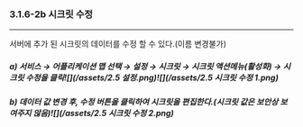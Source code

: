 ### 3.1.6-2b 시크릿 수정

---

서버에 추가 된 시크릿의 데이터를 수정 할 수 있다.\(이름 변경불가\)

##### a\) 서비스 → 어플리케이션 맵 선택 → 설정 → 시크릿 → 시크릿 액션메뉴\(활성화\) →  시크릿 수정을 클릭![](/assets/2.5 설정.png)![](/assets/2.5 시크릿 수정 1.png)

##### b\) 데이터 값 변경 후, 수정 버튼을 클릭하여 시크릿을 편집한다.\(시크릿 값은 보안상 보여주지 않음\)![](/assets/2.5 시크릿 수정 2.png)



